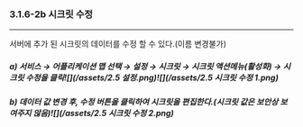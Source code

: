 ### 3.1.6-2b 시크릿 수정

---

서버에 추가 된 시크릿의 데이터를 수정 할 수 있다.\(이름 변경불가\)

##### a\) 서비스 → 어플리케이션 맵 선택 → 설정 → 시크릿 → 시크릿 액션메뉴\(활성화\) →  시크릿 수정을 클릭![](/assets/2.5 설정.png)![](/assets/2.5 시크릿 수정 1.png)

##### b\) 데이터 값 변경 후, 수정 버튼을 클릭하여 시크릿을 편집한다.\(시크릿 값은 보안상 보여주지 않음\)![](/assets/2.5 시크릿 수정 2.png)



